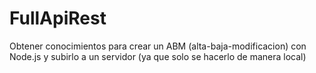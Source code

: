 # FullApiRest
Obtener conocimientos para crear un ABM (alta-baja-modificacion) con Node.js y subirlo a un servidor (ya que solo se hacerlo de manera local)
